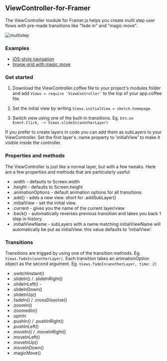 ## ViewController-for-Framer
The ViewController module for Framer.js helps you create multi step user flows with pre-made transitions like "fade in" and "magic move".

![multistep](https://s3.amazonaws.com/f.cl.ly/items/3p1T3o1h3m433m3u0v3N/steps.png)

### Examples

- [iOS-style navigation](http://share.framerjs.com/dutzrzfvszto/)
- [Image grid with magic move](http://share.framerjs.com/odobqcb9vjoi/)

### Get started
1. Download the ViewController.coffee file to your project's modules folder and add
`
Views = require 'ViewController'
` to the top of your app.coffee file.

2. Set the initial view by writing `Views.initialView = sketch.homepage`. 

3. Switch view using one of the built-in transitions. Eg. `btn.on Event.Click, -> Views.slideIn(anotherLayer)`

If you prefer to create layers in code you can add them as subLayers to your ViewController. Set the first layer's .name property to 'initialView' to make it visible inside the controller.

### Properties and methods

The ViewController is just like a normal layer, but with a few tweaks. Here are a few properties and methods that are particularly useful:

- .width - defaults to Screen.width
- .height - defaults to Screen.height
- .animationOptions - default animation options for all transitions
- .add(<layer>) - adds a new view. short for .addSubLayer()
- .initialView - set the initial view
- .current - gives you the name of the current layer/view
- .back() - automatically reverses previous transition and takes you back 1 step in history.
- .initialViewName - subLayers with a name matching initialViewName will automatically be put as initialView. this value defaults to 'initialView'.


### Transitions

Transitions are trigged by using one of the transition methods. Eg. `Views.fadeIn(anotherLayer)`. Each transition takes an animationOption object as the second argument. Eg. `Views.fadeIn(anotherLayer, time: 2)`

- .switchInstant()
- .slideIn() / .slideInRight()
- .slideInLeft() - 
- .slideInDown()
- .slideInUp()
- .fadeIn() / .crossDissolve()
- .zoomIn()
- .zoomedIn()
- .spinIn 
- .pushIn() / .pushInRight()
- .pushInLeft()
- .moveIn() / .moveInRight()
- .moveInLeft()
- .moveInUp()
- .moveInDown() 
- .magicMove()